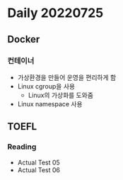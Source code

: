 Daily 20220725
===

## Docker
### 컨테이너
- 가상환경을 만들어 운영을 편리하게 함
- Linux cgroup을 사용
  - Linux의 가상화를 도와줌
- Linux namespace 사용

## TOEFL
### Reading
- Actual Test 05
- Actual Test 06